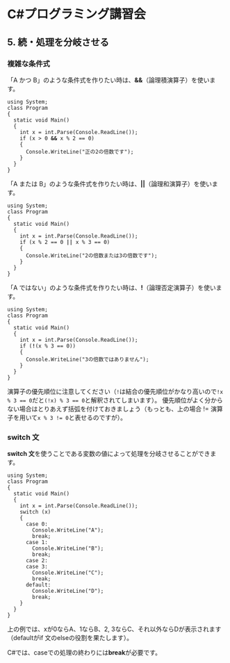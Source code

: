 # C#プログラミング講習会

## 5. 続・処理を分岐させる

### 複雑な条件式

「A かつ B」のような条件式を作りたい時は、**&amp;&amp;**（論理積演算子）を使います。

<pre class="code"><code>using System;
class Program
{
  static void Main()
  {
    int x = int.Parse(Console.ReadLine());
    if (x &gt; 0 <strong>&amp;&amp;</strong> x % 2 == 0)
    {
      Console.WriteLine("正の2の倍数です");
    }
  }
}
</code></pre>

「A または B」のような条件式を作りたい時は、**||**（論理和演算子）を使います。

<pre class="code"><code>using System;
class Program
{
  static void Main()
  {
    int x = int.Parse(Console.ReadLine());
    if (x % 2 == 0 <strong>||</strong> x % 3 == 0)
    {
      Console.WriteLine("2の倍数または3の倍数です");
    }
  }
}
</code></pre>

「A ではない」のような条件式を作りたい時は、**!**（論理否定演算子）を使います。

<pre class="code"><code>using System;
class Program
{
  static void Main()
  {
    int x = int.Parse(Console.ReadLine());
    if (<strong>!</strong>(x % 3 == 0))
    {
      Console.WriteLine("3の倍数ではありません");
    }
  }
}
</code></pre>

演算子の優先順位に注意してください（`!`は結合の優先順位がかなり高いので`!x % 3 == 0`だと`(!x) % 3 == 0`と解釈されてしまいます）。
優先順位がよく分からない場合はとりあえず括弧を付けておきましょう（もっとも、上の場合 != 演算子を用いて`x % 3 != 0`と表せるのですが）。

### switch 文

**switch 文**を使うことである変数の値によって処理を分岐させることができます。

<pre class="code"><code>using System;
class Program
{
  static void Main()
  {
    int x = int.Parse(Console.ReadLine());
    switch (x)
    {
      case 0:
        Console.WriteLine("A");
        break;
      case 1:
        Console.WriteLine("B");
        break;
      case 2:
      case 3:
        Console.WriteLine("C");
        break;
      default:
        Console.WriteLine("D");
        break;
    }
  }
}
</code></pre>

上の例では、xが0ならA、1ならB、2, 3ならC、それ以外ならDが表示されます（defaultがif 文のelseの役割を果たします）。

C#では、caseでの処理の終わりには**break**が必要です。
